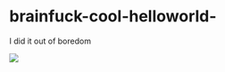 # brainfuck-cool-helloworld-
 I did it out of boredom

<img src="https://media.discordapp.net/attachments/816016165478334526/830456464584998973/Captura_de_Pantalla_2021-04-10_a_las_9.54.38.png?width=1920&height=239(https://media.discordapp.net/attachments/816016165478334526/830456464584998973/Captura_de_Pantalla_2021-04-10_a_las_9.54.38.png?width=1920&height=239">
